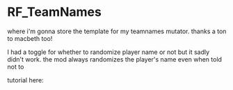 # RF_TeamNames
where i'm gonna store the template for my teamnames mutator. thanks a ton to macbeth too!

I had a toggle for whether to randomize player name or not but it sadly didn't work. the mod always randomizes the player's name even when told not to

tutorial here:
